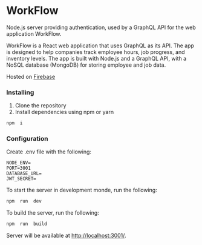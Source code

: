 # WorkFlow
Node.js server providing authentication, used by a GraphQL API for the web application WorkFlow.

WorkFlow is a React web application that uses GraphQL as its API. The app is designed to help companies track employee hours, job progress, and inventory levels. The app is built with Node.js and a GraphQL API, with a NoSQL database (MongoDB) for storing employee and job data.

Hosted on [Firebase](https://workflow-60346.web.app/#)

### Installing

1. Clone the repository
2. Install dependencies using npm or yarn

```bash
npm  i
```

### Configuration

Create .env file with the following:

```dotenv
NODE_ENV=
PORT=3001
DATABASE_URL=
JWT_SECRET=
```

To start the server in development monde, run the following:

```bash
npm  run  dev
```

To build the server, run the following:

```bash
npm  run  build
```

Server will be available at [http://localhost:3001/](http://localhost:3001).
